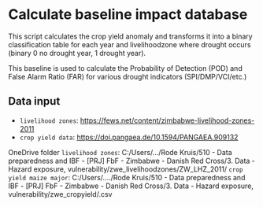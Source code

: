 
# Calculate baseline impact database
This script calculates the crop yield anomaly and transforms it into a binary classification table for each year and livelihoodzone where drought occurs (binary 0 no drought year, 1 drought year). 

This baseline is used to calculate the Probability of Detection (POD) and False Alarm Ratio (FAR) for various drought indicators (SPI/DMP/VCI/etc.)

## Data input
- `livelihood zones`: https://fews.net/content/zimbabwe-livelihood-zones-2011<br>
- `crop yield data`: https://doi.pangaea.de/10.1594/PANGAEA.909132<br>

OneDrive folder
`livelihood zones`: C:/Users/.../Rode Kruis/510 - Data preparedness and IBF - [PRJ] FbF - Zimbabwe - Danish Red Cross/3. Data - Hazard exposure, vulnerability/zwe_livelihoodzones/ZW_LHZ_2011/
`crop yield maize major`: C:/Users/..../Rode Kruis/510 - Data preparedness and IBF - [PRJ] FbF - Zimbabwe - Danish Red Cross/3. Data - Hazard exposure, vulnerability/zwe_cropyield/.csv

